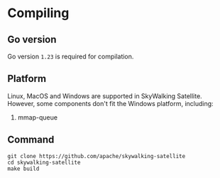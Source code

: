 # Compiling

## Go version

Go version `1.23` is required for compilation.

## Platform
Linux, MacOS and Windows are supported in SkyWalking Satellite. However, some components don't fit the Windows platform, including:
1. mmap-queue

## Command
```shell script
git clone https://github.com/apache/skywalking-satellite
cd skywalking-satellite
make build
```
